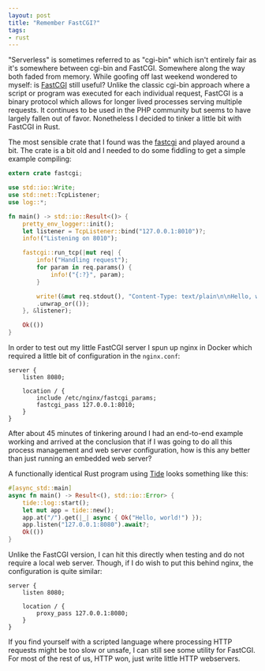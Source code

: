 ```yaml
---
layout: post
title: "Remember FastCGI?"
tags:
- rust
---
```



"Serverless" is sometimes referred to as "cgi-bin" which isn't entirely fair as
it's somewhere between cgi-bin and FastCGI.  Somewhere along the way both faded
from memory. While goofing off last weekend wondered to myself: is
[FastCGI](https://en.wikipedia.org/wiki/FastCGI) still useful? Unlike the
classic cgi-bin approach where a script or program was executed for each
individual request, FastCGI is a binary protocol which allows for longer lived
processes serving multiple requests. It continues to be used in the PHP
community but seems to have largely fallen out of favor. Nonetheless I decided
to tinker a little bit with FastCGI in Rust.


The most sensible crate that I found was the [fastcgi](https://github.com/mohtar/rust-fastcgi) and played around a bit.
The crate is a bit old and I needed to do some fiddling to get a simple example compiling:

```rust
extern crate fastcgi;

use std::io::Write;
use std::net::TcpListener;
use log::*;

fn main() -> std::io::Result<()> {
    pretty_env_logger::init();
    let listener = TcpListener::bind("127.0.0.1:8010")?;
    info!("Listening on 8010");

    fastcgi::run_tcp(|mut req| {
        info!("Handling request");
        for param in req.params() {
            info!("{:?}", param);
        }

        write!(&mut req.stdout(), "Content-Type: text/plain\n\nHello, world!")
        .unwrap_or(());
    }, &listener);

    Ok(())
}
```


In order to test out my little FastCGI server I spun up nginx in Docker which required a little bit of configuration in the `nginx.conf`:

```
server {
    listen 8080;

    location / {
        include /etc/nginx/fastcgi_params;
        fastcgi_pass 127.0.0.1:8010;
    }
}
```

After about 45 minutes of tinkering around I had an end-to-end example working
and arrived at the conclusion that if I was going to do all this process
management and web server configuration, how is this any better than just
running an embedded web server?

A functionally identical Rust program using
[Tide](https://github.com/http-rs/tide) looks something like this:

```rust
#[async_std::main]
async fn main() -> Result<(), std::io::Error> {
    tide::log::start();
    let mut app = tide::new();
    app.at("/").get(|_| async { Ok("Hello, world!") });
    app.listen("127.0.0.1:8080").await?;
    Ok(())
}
```

Unlike the FastCGI version, I can hit this directly when testing and do not require a local web server. Though, if I do wish to put this behind nginx, the configuration is quite similar:

```
server {
    listen 8080;

    location / {
        proxy_pass 127.0.0.1:8080;
    }
}
```

If you find yourself with a scripted language where processing HTTP requests
might be too slow or unsafe, I can still see some utility for FastCGI. For most
of the rest of us, HTTP won, just write little HTTP webservers.


